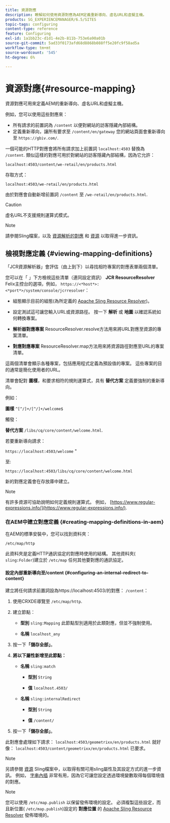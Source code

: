 ```yaml
---
title: 資源對應
description: 瞭解如何使用資源對應為AEM定義重新導向、虛名URL和虛擬主機。
products: SG_EXPERIENCEMANAGER/6.5/SITES
topic-tags: configuring
content-type: reference
feature: Configuring
exl-id: 1a1bb23c-d1d1-4e2b-811b-753e6a90a01b
source-git-commit: 5ad33f0173afd68d8868b088ff5e20fc9f58ad5a
workflow-type: tm+mt
source-wordcount: '545'
ht-degree: 6%

---
```


# 資源對應{#resource-mapping}

資源對應可用來定義AEM的重新導向、虛名URL和虛擬主機。

例如，您可以使用這些對應來：

* 所有請求的前置詞為 `/content` 以便對網站的訪客隱藏內部結構。
* 定義重新導向，讓所有要求至 `/content/en/gateway` 您的網站頁面會重新導向至 `https://gbiv.com/`.

一個可能的HTTP對應會將所有請求加上前置詞 `localhost:4503` 替換為 `/content`. 類似這樣的對應可用於對網站的訪客隱藏內部結構，因為它允許：

`localhost:4503/content/we-retail/en/products.html`

存取方式：

`localhost:4503/we-retail/en/products.html`

由於對應會自動新增前置詞 `/content` 至 `/we-retail/en/products.html`.

>[!CAUTION]
>
>虛名URL不支援規則運算式模式。

>[!NOTE]
>
>請參閱Sling檔案，以及 [資源解析的對應](https://sling.apache.org/documentation/the-sling-engine/mappings-for-resource-resolution.html) 和 [資源](https://sling.apache.org/documentation/the-sling-engine/mappings-for-resource-resolution.html) 以取得進一步資訊。

## 檢視對應定義 {#viewing-mapping-definitions}

「JCR資源解析器」會評估（由上到下）以尋找相符專案的對應表單兩個清單。

您可以在「 」下方檢視這些清單（連同設定資訊） **JCR ResourceResolver** Felix主控台的選項，例如， `https://<*host*>:<*port*>/system/console/jcrresolver`：

* 組態顯示目前的組態(為所定義的 [Apache Sling Resource Resolver](/help/overview/seo-and-url-management.md#etc-map))。

* 設定測試這可讓您輸入URL或資源路徑。 按一下 **解析** 或 **地圖** 以確認系統如何轉換專案。

* **解析器對應專案**
ResourceResolver.resolve方法用來將URL對應至資源的專案清單。

* **對應對應專案**
ResourceResolver.map方法用來將資源路徑對應至URL的專案清單。

這兩個清單會顯示各種專案，包括應用程式定義為預設值的專案。 這些專案的目的通常是簡化使用者的URL。

清單會配對 **圖樣**，和要求相符的規則運算式，具有 **替代方案** 定義要強制的重新導向。

例如：

**圖樣** `^[^/]+/[^/]+/welcome$`

觸發：

**替代方案** `/libs/cq/core/content/welcome.html`.

若要重新導向請求：

`https://localhost:4503/welcome` &quot;

至:

`https://localhost:4503/libs/cq/core/content/welcome.html`

新的對應定義會在存放庫中建立。

>[!NOTE]
>
>有許多資源可協助說明如何定義規則運算式。 例如， [https://www.regular-expressions.info/](https://www.regular-expressions.info/).

### 在AEM中建立對應定義 {#creating-mapping-definitions-in-aem}

在AEM的標準安裝中，您可以找到資料夾：

`/etc/map/http`

此資料夾是定義HTTP通訊協定的對應時使用的結構。 其他資料夾( `sling:Folder`)建立於 `/etc/map` 任何其他要對應的通訊協定。

#### 設定內部重新導向至/content {#configuring-an-internal-redirect-to-content}

建立將任何請求前置詞設為https://localhost:4503/的對應： `/content`：

1. 使用CRXDE導覽至 `/etc/map/http`.

1. 建立節點：

   * **型別** `sling:Mapping`
此節點型別適用於此類對應，但並不強制使用。

   * **名稱** `localhost_any`

1. 按一下&#x200B;**「儲存全部」**。
1. **將以下屬性新增至此節點：**

   * **名稱** `sling:match`

      * **型別** `String`

      * **值** `localhost.4503/`

   * **名稱** `sling:internalRedirect`

      * **型別** `String`

      * **值** `/content/`

1. 按一下&#x200B;**「儲存全部」**。

此對應會處理如下請求：
`localhost:4503/geometrixx/en/products.html`
就好像：
`localhost:4503/content/geometrixx/en/products.html`
已要求。

>[!NOTE]
>
>另請參閱 [資源](https://sling.apache.org/documentation/the-sling-engine/mappings-for-resource-resolution.html) Sling檔案中，以取得有關可用sling屬性及其設定方式的進一步資訊。
>例如， [字串內插](https://sling.apache.org/documentation/the-sling-engine/mappings-for-resource-resolution.html#string-interpolation-for-etcmap) 非常有用，因為它可讓您設定透過環境變數取得每個環境值的對應。

>[!NOTE]
>
>您可以使用 `/etc/map.publish` 以保留發佈環境的設定。 必須複製這些設定，而且新位置( `/etc/map.publish`)設定的 **對應位置** 的 [Apache Sling Resource Resolver](/help/overview/seo-and-url-management.md#etc-map) 發佈環境的。
